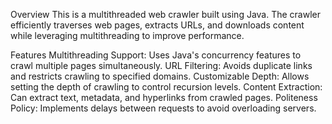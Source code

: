 Overview
This is a multithreaded web crawler built using Java. The crawler efficiently traverses web pages, extracts URLs, and downloads content while leveraging multithreading to improve performance.

Features
Multithreading Support: Uses Java's concurrency features to crawl multiple pages simultaneously.
URL Filtering: Avoids duplicate links and restricts crawling to specified domains.
Customizable Depth: Allows setting the depth of crawling to control recursion levels.
Content Extraction: Can extract text, metadata, and hyperlinks from crawled pages.
Politeness Policy: Implements delays between requests to avoid overloading servers.

